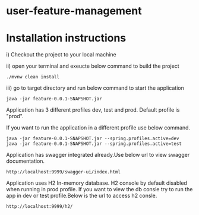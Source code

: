 # user-feature-management

Installation instructions
=========================
i) Checkout the project to your local machine

ii) open your terminal and exeucte below command to build the project

    ./mvnw clean install
    
iii) go to target directory and run below command to start the application

    java -jar feature-0.0.1-SNAPSHOT.jar
    

Application has 3 different profiles dev, test and prod. Default profile is "prod".

If you want to run the application in a different profile use below command.

    java -jar feature-0.0.1-SNAPSHOT.jar --spring.profiles.active=dev
    java -jar feature-0.0.1-SNAPSHOT.jar --spring.profiles.active=test
    

Application has swagger integrated already.Use below url to view swagger documentation.

    http://localhost:9999/swagger-ui/index.html


Application uses H2 In-memory database. H2 console by default disabled when running in prod profile. If you want to view the db consle try to run the app in dev or test profile.Below is the url to access h2 consle.

    http://localhost:9999/h2/

